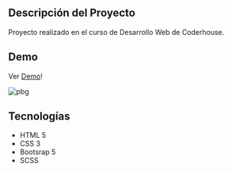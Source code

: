 ## Descripción del Proyecto

Proyecto realizado en el curso de Desarrollo Web de Coderhouse.

## Demo
Ver [Demo](https://bginteriorezearevalo.netlify.app/)!

![pbg](./captura.png)


## Tecnologías

- HTML 5
- CSS 3
- Bootsrap 5
- SCSS
